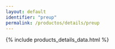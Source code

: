```yaml
---
layout: default
identifier: "preup"
permalink: /productos/details/preup
---
```


{% include products_details_data.html %}

